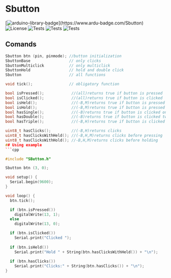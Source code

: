 # Sbutton

[![arduino-library-badge](https://www.ardu-badge.com/badge/Sbutton.svg?)](https://www.ardu-badge.com/Sbutton)
![License](https://img.shields.io/badge/License-MIT-blue)
![Tests](https://img.shields.io/github/languages/top/duinolibs/Sbutton)
![Tests](https://img.shields.io/badge/version-0.1.0-blue)
![Tests](https://img.shields.io/github/last-commit/duinolibs/Sbutton)
## Comands
```cpp
Sbutton btn (pin, pinmode); //button initialization
SbuttonBase                 // only clicks
SbuttonMulticlick           // only multiclick
SbuttonHold                 // hold and double click
Sbutton                     // all functions

void tick();                // obligatory function

bool isPressed();            //(all)returns true if button is pressed
bool isClicked();            //(all)returns true if button is clicked
bool isHeld();               //(-B,M)returns true if button is pressed in timeout
bool isHold();               //(-B,M)returns true if button is pressed after timeout
bool hasSingle();            //(-B)returns true if button is clicked once
bool hasDouble();            //(-B)returns true if button is clicked twice
bool hasTriple();            //(-B,H)returns true if button is clicked three times

uint8_t hasClicks();         //(-B,H)returns clicks 
uint8_t hasClicksWithHeld(); //(-B,H,M)returns clicks before pressing
uint8_t hasClicksWithHold(); //-B,H,M)returns clicks before holding
## Using example
```cpp

#include "SButton.h"

Sbutton btn (3, 0);

void setup() {
  Serial.begin(9600);
}

void loop() {
  btn.tick();

  if (btn.isPressed())
    digitalWrite(13, 1);
  else
    digitalWrite(13, 0);

  if (btn.isClicked())
    Serial.print("Clicked ");
  
  if (btn.isHeld())
    Serial.print("Hold " + String(btn.hasClicksWithHeld()) + "\n");
  
  if (btn.hasClicks())
    Serial.print("Clicks:" + String(btn.hasClicks()) + "\n");
}

```
